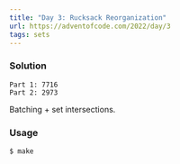 ```yaml
---
title: "Day 3: Rucksack Reorganization"
url: https://adventofcode.com/2022/day/3
tags: sets
---
```


### Solution
```
Part 1: 7716
Part 2: 2973
```
Batching + set intersections.

### Usage
```
$ make
```
